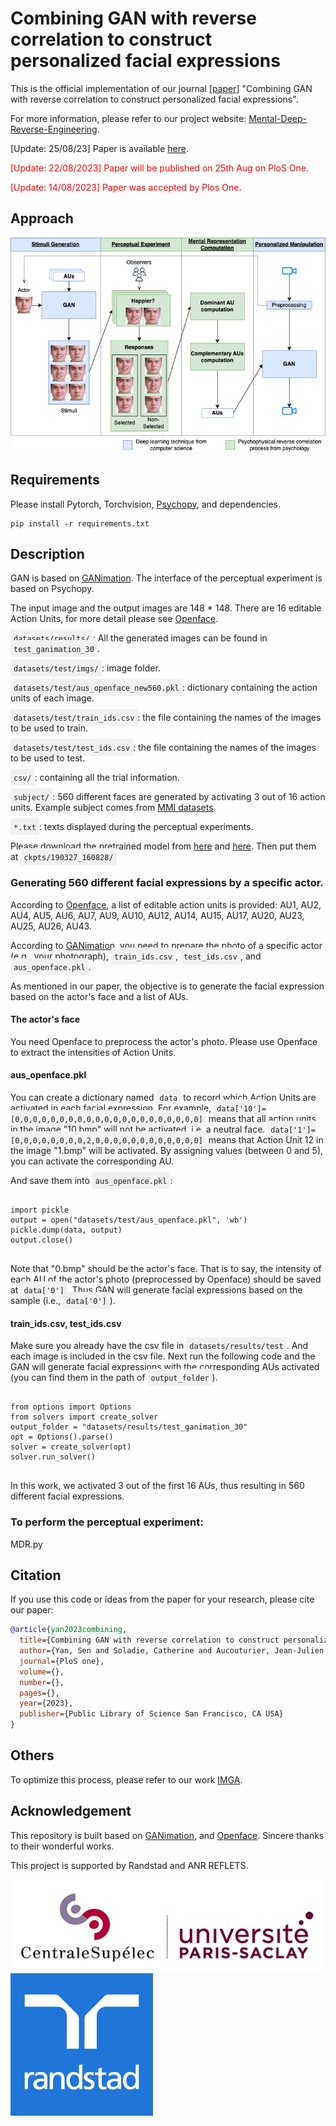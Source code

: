 # Combining GAN with reverse correlation to construct personalized facial expressions
This is the official implementation of our journal [[paper]](https://journals.plos.org/plosone/article?id=10.1371/journal.pone.0290612) "Combining GAN with reverse correlation to construct personalized facial expressions". 

For more information, please refer to our project website: [Mental-Deep-Reverse-Engineering](https://yansen0508.github.io/emotional-prototype/).

[Update: 25/08/23] Paper is available [here](https://hal.science/hal-04183020/document).

<p style="color: red;">[Update: 22/08/2023] Paper will be published on 25th Aug on PloS One.</p>

<p style="color: red;">[Update: 14/08/2023] Paper was accepted by Plos One.</p>


## Approach
![General pipeline](Figs/pipeline.png)

## Requirements
Please install Pytorch, Torchvision, [Psychopy](https://www.psychopy.org/), and dependencies.
```shell
pip install -r requirements.txt
```

## Description
GAN is based on [GANimation](https://github.com/albertpumarola/GANimation).
The interface of the perceptual experiment is based on Psychopy.

The input image and the output images are 148 * 148. There are 16 editable Action Units, for more detail please see [Openface](https://github.com/TadasBaltrusaitis/OpenFace/wiki).

<span style="background-color: #f1f1f1; padding: 5px;"><code>datasets/results/</code></span>:
All the generated images can be found in <span style="background-color: #f1f1f1; padding: 5px;"><code>test_ganimation_30</code></span>.

<span style="background-color: #f1f1f1; padding: 5px;"><code>datasets/test/imgs/</code></span>: image folder.

<span style="background-color: #f1f1f1; padding: 5px;"><code>datasets/test/aus_openface_new560.pkl</code></span>: dictionary containing the action units of each image.

<span style="background-color: #f1f1f1; padding: 5px;"><code>datasets/test/train_ids.csv</code></span>: the file containing the names of the images to be used to train.

<span style="background-color: #f1f1f1; padding: 5px;"><code>datasets/test/test_ids.csv</code></span>: the file containing the names of the images to be used to test.

<span style="background-color: #f1f1f1; padding: 5px;"><code>csv/</code></span>: containing all the trial information.

<span style="background-color: #f1f1f1; padding: 5px;"><code>subject/</code></span>: 560 different faces are generated by activating 3 out of 16 action units. 
Example subject comes from [MMI datasets](https://mmifacedb.eu/).

<span style="background-color: #f1f1f1; padding: 5px;"><code>*.txt</code></span>: texts displayed during the perceptual experiments.

Please download the pretrained model from [here](https://drive.google.com/file/d/1f9moiWKiyPMJ9wtrihJY6yeAKVed9SXg/view?usp=sharing) and [here](https://drive.google.com/file/d/1geTeVf0v8was3GdBjLbeTnv_uLpbLPl6/view?usp=sharing).  Then put them at <span style="background-color: #f1f1f1; padding: 5px;"><code>ckpts/190327_160828/</code></span>

### Generating 560 different facial expressions by a specific actor.
According to [Openface](https://github.com/TadasBaltrusaitis/OpenFace/wiki), a list of editable action units is provided: AU1, AU2, AU4, AU5, AU6, AU7, AU9, AU10, AU12, AU14, AU15, AU17, AU20, AU23, AU25, AU26, AU43.

According to [GANimation](https://github.com/albertpumarola/GANimation), you need to prepare the photo of a specific actor (e.g., your photograph), <span style="background-color: #f1f1f1; padding: 5px;"><code>train_ids.csv</code></span>, <span style="background-color: #f1f1f1; padding: 5px;"><code>test_ids.csv</code></span>, and <span style="background-color: #f1f1f1; padding: 5px;"><code>aus_openface.pkl</code></span>.

As mentioned in our paper, the objective is to generate the facial expression based on the actor's face and a list of AUs.

#### The actor's face
You need Openface to preprocess the actor's photo.
Please use Openface to extract the intensities of Action Units.

#### aus_openface.pkl
You can create a dictionary named <span style="background-color: #f1f1f1; padding: 5px;"><code>data</code></span> to record which Action Units are activated in each facial expression.
For example, <span style="background-color: #f1f1f1; padding: 5px;"><code>data['10']=[0,0,0,0,0,0,0,0,0,0,0,0,0,0,0,0,0,0,0,0,0]</code></span> means that all action units in the image "10.bmp" will not be activated, i.e. a neutral face.
<span style="background-color: #f1f1f1; padding: 5px;"><code>data['1']=[0,0,0,0,0,0,0,0,2,0,0,0,0,0,0,0,0,0,0,0,0]</code></span> means that Action Unit 12 in the image "1.bmp" will be activated.
By assigning values (between 0 and 5), you can activate the corresponding AU.

And save them into <span style="background-color: #f1f1f1; padding: 5px;"><code>aus_openface.pkl</code></span>:
<pre>
<code class="python">
import pickle
output = open("datasets/test/aus_openface.pkl", 'wb')
pickle.dump(data, output)
output.close()
</code>
</pre>
Note that "0.bmp" should be the actor's face. That is to say, the intensity of each AU of the actor's photo (preprocessed by Openface) should be saved at <span style="background-color: #f1f1f1; padding: 5px;"><code>data['0']</code></span>. Thus GAN will generate facial expressions based on the sample (i.e., <span style="background-color: #f1f1f1; padding: 5px;"><code>data['0']</code></span>).

#### train_ids.csv,  test_ids.csv
Make sure you already have the csv file in <span style="background-color: #f1f1f1; padding: 5px;"><code>datasets/results/test</code></span>. And each image is included in the csv file.
Next run the following code and the GAN will generate facial expressions with the corresponding AUs activated (you can find them in the path of <span style="background-color: #f1f1f1; padding: 5px;"><code>output_folder</code></span>).

<pre>
<code class="python">
from options import Options
from solvers import create_solver
output_folder = "datasets/results/test_ganimation_30"
opt = Options().parse()
solver = create_solver(opt)
solver.run_solver()
</code>
</pre>

In this work, we activated 3 out of the first 16 AUs, thus resulting in 560 different facial expressions.

### To perform the perceptual experiment: 
MDR.py

## Citation
If you use this code or ideas from the paper for your research, please cite our paper:
```BibTeX
@article{yan2023combining,
  title={Combining GAN with reverse correlation to construct personalized facial expressions},
  author={Yan, Sen and Soladie, Catherine and Aucouturier, Jean-Julien and Seguier, Renaud},
  journal={PloS one},
  volume={},
  number={},
  pages={},
  year={2023},
  publisher={Public Library of Science San Francisco, CA USA}
}
```

## Others
To optimize this process, please refer to our work [IMGA](https://github.com/yansen0508/IMGA).

## Acknowledgement
This repository is built based on [GANimation](https://github.com/albertpumarola/GANimation), and [Openface](https://github.com/TadasBaltrusaitis/OpenFace). Sincere thanks to their wonderful works.

This project is supported by Randstad and ANR REFLETS.

![CentraleSupelec](Figs/logo1.png)
![Randstad](Figs/logo2.png)
